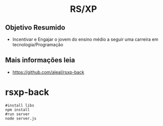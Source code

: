 <h1 align="center">RS/XP</h1>

## Objetivo Resumido

 * Incentivar e Engajar o jovem do ensino médio a seguir uma carreira em tecnologia/Programação

## Mais informações leia

 * https://github.com/aleal/rsxp-back


# rsxp-back
```shell 
#install libs
npm install
#run server
node server.js
```
